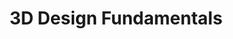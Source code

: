 ---
title: 3D Design Fundamentals
number: ART 202
academic-home: Arts & Arch
course-type: [Additional]
description: This course introduces students to foundational skills for producing images, videos, objects, and interactive real-time virtual spaces with 3D software.
bulletin-link: https://bulletins.psu.edu/search/?search=%22art+202%22
pathway-list: [Generalist, Digital Design]
---